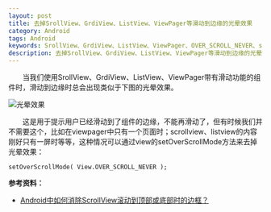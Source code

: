 ```yaml
---
layout: post
title: 去掉SrollView、GrdiView、ListView、ViewPager等滑动到边缘的光晕效果
category: Android
tags: Android
keywords: SrollView、GrdiView、ListView、ViewPager、OVER_SCROLL_NEVER、setOverScrollMode
description: 去掉SrollView、GrdiView、ListView、ViewPager等滑动到边缘的光晕效果
---
```


&emsp;&emsp;当我们使用SrollView、GrdiView、ListView、ViewPager带有滑动功能的组件时，滑动到边缘时总会出现类似于下图的光晕效果。

![光晕效果](http://img.my.csdn.net/uploads/201412/17/1418809795_3401.jpg)

&emsp;&emsp;这是用于提示用户已经滑动到了组件的边缘，不能再滑动了，但有时候我们并不需要这个，比如在viewpager中只有一个页面时；scrollview、listview的内容刚好只有一屏时等等，这种情况可以通过view的setOverScrollMode方法来去掉光晕效果：

	setOverScrollMode( View.OVER_SCROLL_NEVER );

**参考资料：**

- [Android中如何消除ScrollView滚动到顶部或底部时的边框？](http://www.dewen.io/q/4527/Android%E4%B8%AD%E5%A6%82%E4%BD%95%E6%B6%88%E9%99%A4ScrollView%E6%BB%9A%E5%8A%A8%E5%88%B0%E9%A1%B6%E9%83%A8%E6%88%96%E5%BA%95%E9%83%A8%E6%97%B6%E7%9A%84%E8%BE%B9%E6%A1%86%EF%BC%9F)